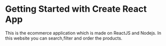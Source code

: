 # Getting Started with Create React App

This is the ecommerce application which is made on ReactJS and Nodejs. In this website you can search,filter and order the products.


